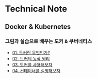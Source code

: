 # Technical Note

## Docker & Kubernetes

### 그림과 실습으로 배우는 도커 & 쿠버네티스
- [01. 도커란 무엇인가?](./docker&k8s/chapter01.md)
- [02. 도커의 동작 원리](./docker&k8s/chapter02.md)
- [03. 도커를 사용해보자](./docker&k8s/chapter03.md)
- [04. 컨테이너를 실행해보자](./docker&k8s/chapter04.md)
